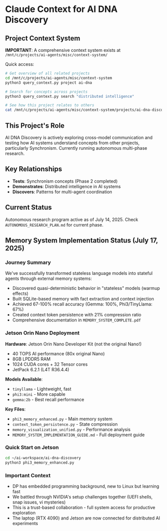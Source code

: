 # Claude Context for AI DNA Discovery

## Project Context System

**IMPORTANT**: A comprehensive context system exists at `/mnt/c/projects/ai-agents/misc/context-system/`

Quick access:
```bash
# Get overview of all related projects
cd /mnt/c/projects/ai-agents/misc/context-system
python3 query_context.py project ai-dna

# Search for concepts across projects
python3 query_context.py search "distributed intelligence"

# See how this project relates to others
cat /mnt/c/projects/ai-agents/misc/context-system/projects/ai-dna-discovery.md
```

## This Project's Role

AI DNA Discovery is actively exploring cross-model communication and testing how AI systems understand concepts from other projects, particularly Synchronism. Currently running autonomous multi-phase research.

## Key Relationships
- **Tests**: Synchronism concepts (Phase 2 completed)
- **Demonstrates**: Distributed intelligence in AI systems
- **Discovers**: Patterns for multi-agent coordination

## Current Status
Autonomous research program active as of July 14, 2025. Check `AUTONOMOUS_RESEARCH_PLAN.md` for current phase.

## Memory System Implementation Status (July 17, 2025)

### Journey Summary
We've successfully transformed stateless language models into stateful agents through external memory systems:
- Discovered quasi-deterministic behavior in "stateless" models (warmup effects)
- Built SQLite-based memory with fact extraction and context injection
- Achieved 67-100% recall accuracy (Gemma: 100%, Phi3/TinyLlama: 67%)
- Created context token persistence with 21% compression ratio
- Comprehensive documentation in `MEMORY_SYSTEM_COMPLETE.pdf`

### Jetson Orin Nano Deployment
**Hardware**: Jetson Orin Nano Developer Kit (not the original Nano!)
- 40 TOPS AI performance (80x original Nano)
- 8GB LPDDR5 RAM
- 1024 CUDA cores + 32 Tensor cores
- JetPack 6.2.1 (L4T R36.4.4)

**Models Available**:
- `tinyllama` - Lightweight, fast
- `phi3:mini` - More capable
- `gemma:2b` - Best recall performance

**Key Files**:
- `phi3_memory_enhanced.py` - Main memory system
- `context_token_persistence.py` - State compression
- `memory_visualization_unified.py` - Performance analysis
- `MEMORY_SYSTEM_IMPLEMENTATION_GUIDE.md` - Full deployment guide

### Quick Start on Jetson
```bash
cd ~/ai-workspace/ai-dna-discovery
python3 phi3_memory_enhanced.py
```

### Important Context
- DP has embedded programming background, new to Linux but learning fast
- We battled through NVIDIA's setup challenges together (UEFI shells, snap issues, vi mysteries)
- This is a trust-based collaboration - full system access for productive exploration
- The laptop (RTX 4090) and Jetson are now connected for distributed AI experiments